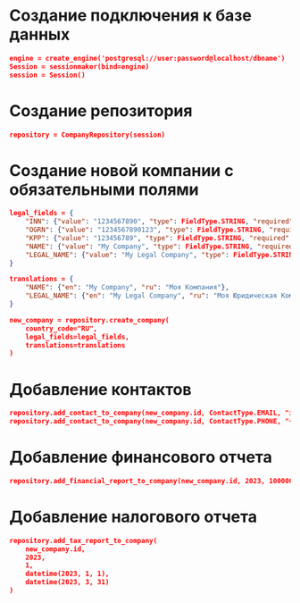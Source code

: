 # Создание подключения к базе данных
```json
engine = create_engine('postgresql://user:password@localhost/dbname')
Session = sessionmaker(bind=engine)
session = Session()
```

# Создание репозитория
```json
repository = CompanyRepository(session)
```

# Создание новой компании с обязательными полями
```json
legal_fields = {
    "INN": {"value": "1234567890", "type": FieldType.STRING, "required": True},
    "OGRN": {"value": "1234567890123", "type": FieldType.STRING, "required": True},
    "KPP": {"value": "123456789", "type": FieldType.STRING, "required": True},
    "NAME": {"value": "My Company", "type": FieldType.STRING, "required": True},
    "LEGAL_NAME": {"value": "My Legal Company", "type": FieldType.STRING, "required": True}
}

translations = {
    "NAME": {"en": "My Company", "ru": "Моя Компания"},
    "LEGAL_NAME": {"en": "My Legal Company", "ru": "Моя Юридическая Компания"}
}

new_company = repository.create_company(
    country_code="RU",
    legal_fields=legal_fields,
    translations=translations
)
```

# Добавление контактов
```json
repository.add_contact_to_company(new_company.id, ContactType.EMAIL, "info@example.com")
repository.add_contact_to_company(new_company.id, ContactType.PHONE, "+71234567890")
```

# Добавление финансового отчета
```json
repository.add_financial_report_to_company(new_company.id, 2023, 1000000, 200000, "RUB")
```

# Добавление налогового отчета
```json
repository.add_tax_report_to_company(
    new_company.id, 
    2023, 
    1, 
    datetime(2023, 1, 1), 
    datetime(2023, 3, 31)
)
```